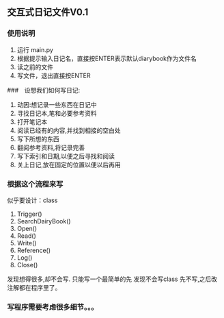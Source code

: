 ## 交互式日记文件V0.1

### 使用说明
1. 运行 main.py
2. 根据提示输入日记名，直接按ENTER表示默认diarybook作为文件名
3. 读之前的文件
4. 写文件，退出直接按ENTER

###　设想我们如何写日记:
1. 动因:想记录一些东西在日记中
2. 寻找日记本,笔和必要参考资料
3. 打开笔记本
4. 阅读已经有的内容,并找到相接的空白处
5. 写下所想的东西
6. 翻阅参考资料,将记录完善
7. 写下索引和日期,以便之后寻找和阅读
8. 关上日记,放在固定的位置以便以后再用

### 根据这个流程来写
似乎要设计：class

1. Trigger()  
2. SearchDairyBook() 
3. Open()
4. Read()
5. Write()
6. Reference()
7. Log()
8. Close()

发现想得很多,却不会写.
只能写一个最简单的先
发现不会写class
先不写,之后改
注解都在程序里了。



### 写程序需要考虑很多细节。。。







